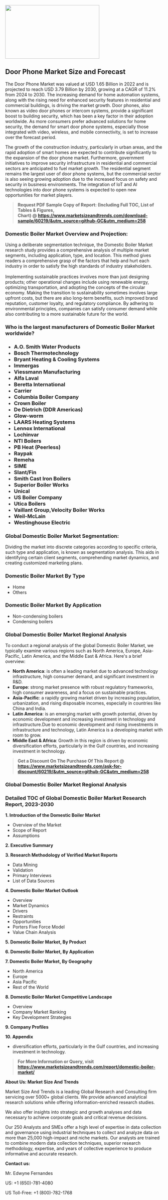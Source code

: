 <p><img class="alignnone size-medium wp-image-20088" src="https://ffe5etoiles.com/wp-content/uploads/2024/12/MST1-300x171.png" alt="" width="300" height="171" /></p><h2>Door Phone Market Size and Forecast</h2><p>The Door Phone Market was valued at USD 1.65 Billion in 2022 and is projected to reach USD 3.79 Billion by 2030, growing at a CAGR of 11.2% from 2024 to 2030. The increasing demand for home automation systems, along with the rising need for enhanced security features in residential and commercial buildings, is driving the market growth. Door phones, also known as video door phones or intercom systems, provide a significant boost to building security, which has been a key factor in their adoption worldwide. As more consumers prefer advanced solutions for home security, the demand for smart door phone systems, especially those integrated with video, wireless, and mobile connectivity, is set to increase over the forecast period.</p><p>The growth of the construction industry, particularly in urban areas, and the rapid adoption of smart homes are expected to contribute significantly to the expansion of the door phone market. Furthermore, government initiatives to improve security infrastructure in residential and commercial sectors are anticipated to fuel market growth. The residential segment remains the largest user of door phone systems, but the commercial sector is also seeing growing adoption due to the increased focus on safety and security in business environments. The integration of IoT and AI technologies into door phone systems is expected to open new opportunities for market players.</p></p><blockquote id="" class=""><strong>Request PDF Sample Copy of Report: (Including Full TOC, List of Tables &amp; Figures, Chart)&nbsp;@&nbsp;<strong><a href="https://www.marketsizeandtrends.com/download-sample/60219/&utm_source=github-GC&utm_medium=258" target="_blank">https://www.marketsizeandtrends.com/download-sample/60219/&utm_source=github-GC&utm_medium=258</a></strong></strong></blockquote><h3 id="" class="">Domestic Boiler Market&nbsp;Overview and Projection:</h3><p id="" class="">Using a deliberate segmentation technique, the Domestic Boiler Market research study provides a comprehensive analysis of multiple market segments, including application, type, and location. This method gives readers a comprehensive grasp of the factors that help and hurt each industry in order to satisfy the high standards of industry stakeholders. <br /> <br />Implementing sustainable practices involves more than just designing products; other operational changes include using renewable energy, optimizing transportation, and adopting the concepts of the circular economy. Making the transition to sustainability sometimes involves large upfront costs, but there are also long-term benefits, such improved brand reputation, customer loyalty, and regulatory compliance. By adhering to environmental principles, companies can satisfy consumer demand while also contributing to a more sustainable future for the world.</p><h3 id="" class="">Who is the largest manufacturers of&nbsp;Domestic Boiler Market worldwide?</h3><h3 class=""><p><ul><li>A.O. Smith Water Products </li><li> Bosch Thermotechnology </li><li> Bryant Heating & Cooling Systems </li><li> Immergas </li><li> Viessmann Manufacturing </li><li> Alfa Laval </li><li> Beretta International </li><li> Carrier </li><li> Columbia Boiler Company </li><li> Crown Boiler </li><li> De Dietrich (DDR Americas) </li><li> Glow-worm </li><li> LAARS Heating Systems </li><li> Lennox International </li><li> Lochinvar </li><li> NTI Boilers </li><li> PB Heat (Peerless) </li><li> Raypak </li><li> Remeha </li><li> SIME </li><li> Slant/Fin </li><li> Smith Cast Iron Boilers </li><li> Superior Boiler Works </li><li> Unical </li><li> US Boiler Company </li><li> Utica Boilers </li><li> Vaillant Group,Velocity Boiler Works </li><li> Weil-McLain </li><li> Westinghouse Electric</li></ul></p></h3><h3 id="" class="">Global&nbsp;Domestic Boiler Market Segmentation:</h3><p id="" class="">Dividing the market into discrete categories according to specific criteria, such type and application, is known as segmentation analysis. This aids in identifying certain client segments, comprehending market dynamics, and creating customized marketing plans.</p><h3 id="" class="">Domestic Boiler Market&nbsp;By Type</h3><p><p><ul><li>Home </li><li> Others</p></li></ul></p></p><h3 id="" class="">Domestic Boiler Market&nbsp;By Application</h3><p class=""><p><ul><li>Non-condensing boilers </li><li> Condensing boilers</li></ul></p></p><h3 id="" class="">Global Domestic Boiler Market Regional Analysis</h3><p id="" class="">To conduct a regional analysis of the global Domestic Boiler Market, we typically examine various regions such as North America, Europe, Asia-Pacific, Latin America, and the Middle East &amp; Africa. Here's a brief overview:</p><ul><li><strong>North America</strong>: is often a leading market due to advanced technology infrastructure, high consumer demand, and significant investment in R&amp;D.</li><li><strong>Europe</strong>: strong market presence with robust regulatory frameworks, high consumer awareness, and a focus on sustainable practices.</li><li><strong>Asia-Pacific</strong>: a rapidly growing market driven by increasing population, urbanization, and rising disposable incomes, especially in countries like China and India.</li><li><strong>Latin America</strong>: is an emerging market with growth potential, driven by economic development and increasing investment in technology and infrastructure.Due to economic development and rising investments in infrastructure and technology, Latin America is a developing market with room to grow.</li><li><strong>Middle East &amp; Africa</strong>: Growth in this region is driven by economic diversification efforts, particularly in the Gulf countries, and increasing investment in technology.</li></ul><blockquote id="" class=""><strong>Get a Discount On The Purchase Of This Report @ <strong><a href="https://www.marketsizeandtrends.com/ask-for-discount/60219/&utm_source=github-GC&utm_medium=258" target="_blank">https://www.marketsizeandtrends.com/ask-for-discount/60219/&utm_source=github-GC&utm_medium=258</a></strong></strong></blockquote><h3 id="" class="">Global Domestic Boiler Market Regional Analysis</h3><h3 id="" class="">Detailed TOC of Global Domestic Boiler Market Research Report, 2023-2030</h3><p id="" class=""><strong>1. Introduction of the Domestic Boiler Market</strong></p><ul><li>Overview of the Market</li><li>Scope of Report</li><li>Assumptions</li></ul><p id="" class=""><strong>2. Executive Summary</strong></p><p id="" class=""><strong>3. Research Methodology of Verified Market Reports</strong></p><ul><li>Data Mining</li><li>Validation</li><li>Primary Interviews</li><li>List of Data Sources</li></ul><p id="" class=""><strong>4. Domestic Boiler Market Outlook</strong></p><ul><li>Overview</li><li>Market Dynamics</li><li>Drivers</li><li>Restraints</li><li>Opportunities</li><li>Porters Five Force Model</li><li>Value Chain Analysis</li></ul><p id="" class=""><strong>5. Domestic Boiler Market, By Product</strong></p><p id="" class=""><strong>6. Domestic Boiler Market, By Application</strong></p><p id="" class=""><strong>7. Domestic Boiler Market, By Geography</strong></p><ul><li>North America</li><li>Europe</li><li>Asia Pacific</li><li>Rest of the World</li></ul><p id="" class=""><strong>8. Domestic Boiler Market Competitive Landscape</strong></p><ul><li>Overview</li><li>Company Market Ranking</li><li>Key Development Strategies</li></ul><p id="" class=""><strong>9. Company Profiles</strong></p><p id="" class=""><strong>10. Appendix</strong></p><ul><li>diversification efforts, particularly in the Gulf countries, and increasing investment in technology.</li></ul><blockquote id="" class=""><strong>For More Information or Query, visit <strong><strong><a href="https://www.marketsizeandtrends.com/report/domestic-boiler-market/" target="_blank">https://www.marketsizeandtrends.com/report/domestic-boiler-market/</a></strong></strong></strong></blockquote><p id="" class=""><strong>About Us: Market Size And Trends</strong></p><p id="" class="">Market Size And Trends is a leading Global Research and Consulting firm servicing over 5000+ global clients. We provide advanced analytical research solutions while offering information-enriched research studies.</p><p id="" class="">We also offer insights into strategic and growth analyses and data necessary to achieve corporate goals and critical revenue decisions.</p><p id="" class="">Our 250 Analysts and SMEs offer a high level of expertise in data collection and governance using industrial techniques to collect and analyze data on more than 25,000 high-impact and niche markets. Our analysts are trained to combine modern data collection techniques, superior research methodology, expertise, and years of collective experience to produce informative and accurate research.</p><p id="" class=""><strong>Contact us:</strong></p><p id="" class="">Mr. Edwyne Fernandes</p><p id="" class="">US: +1 (650)-781-4080</p><p id="" class="">US Toll-Free: +1 (800)-782-1768</p>
